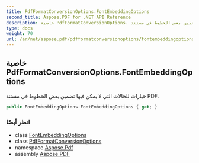 ```yaml
---
title: PdfFormatConversionOptions.FontEmbeddingOptions
second_title: Aspose.PDF for .NET API Reference
description: خاصية PdfFormatConversionOptions. خيارات للحالات التي لا يمكن فيها تضمين بعض الخطوط في مستند PDF
type: docs
weight: 70
url: /ar/net/aspose.pdf/pdfformatconversionoptions/fontembeddingoptions/
---
```

## خاصية PdfFormatConversionOptions.FontEmbeddingOptions

خيارات للحالات التي لا يمكن فيها تضمين بعض الخطوط في مستند PDF.

```csharp
public FontEmbeddingOptions FontEmbeddingOptions { get; }
```

### انظر أيضًا

* class [FontEmbeddingOptions](../../fontembeddingoptions/)
* class [PdfFormatConversionOptions](../)
* namespace [Aspose.Pdf](../../../aspose.pdf/)
* assembly [Aspose.PDF](../../../)